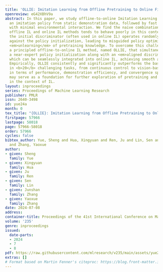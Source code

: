 ```yaml
---
title: 'OLLIE: Imitation Learning from Offline Pretraining to Online Finetuning'
openreview: eG42XBhV9a
abstract: In this paper, we study offline-to-online Imitation Learning (IL) that pretrains
  an imitation policy from static demonstration data, followed by fast finetuning
  with minimal environmental interaction. We find the naive combination of existing
  offline IL and online IL methods tends to behave poorly in this context, because
  the initial discriminator (often used in online IL) operates randomly and discordantly
  against the policy initialization, leading to misguided policy optimization and
  <em>unlearning</em> of pretraining knowledge. To overcome this challenge, we propose
  a principled offline-to-online IL method, named OLLIE, that simultaneously learns
  a near-expert policy initialization along with an <em>aligned discriminator initialization</em>,
  which can be seamlessly integrated into online IL, achieving smooth and fast finetuning.
  Empirically, OLLIE consistently and significantly outperforms the baseline methods
  in <b>20</b> challenging tasks, from continuous control to vision-based domains,
  in terms of performance, demonstration efficiency, and convergence speed. This work
  may serve as a foundation for further exploration of pretraining and finetuning
  in the context of IL.
layout: inproceedings
series: Proceedings of Machine Learning Research
publisher: PMLR
issn: 2640-3498
id: yue24a
month: 0
tex_title: "{OLLIE}: Imitation Learning from Offline Pretraining to Online Finetuning"
firstpage: 57966
lastpage: 58018
page: 57966-58018
order: 57966
cycles: false
bibtex_author: Yue, Sheng and Hua, Xingyuan and Ren, Ju and Lin, Sen and Zhang, Junshan
  and Zhang, Yaoxue
author:
- given: Sheng
  family: Yue
- given: Xingyuan
  family: Hua
- given: Ju
  family: Ren
- given: Sen
  family: Lin
- given: Junshan
  family: Zhang
- given: Yaoxue
  family: Zhang
date: 2024-07-08
address:
container-title: Proceedings of the 41st International Conference on Machine Learning
volume: '235'
genre: inproceedings
issued:
  date-parts:
  - 2024
  - 7
  - 8
pdf: https://raw.githubusercontent.com/mlresearch/v235/main/assets/yue24a/yue24a.pdf
extras: []
# Format based on Martin Fenner's citeproc: https://blog.front-matter.io/posts/citeproc-yaml-for-bibliographies/
---
```

